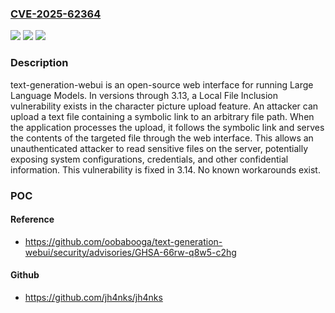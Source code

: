 ### [CVE-2025-62364](https://cve.mitre.org/cgi-bin/cvename.cgi?name=CVE-2025-62364)
![](https://img.shields.io/static/v1?label=Product&message=text-generation-webui&color=blue)
![](https://img.shields.io/static/v1?label=Version&message=%3C%3D%203.13%20&color=brightgreen)
![](https://img.shields.io/static/v1?label=Vulnerability&message=CWE-59%3A%20Improper%20Link%20Resolution%20Before%20File%20Access%20('Link%20Following')&color=brightgreen)

### Description

text-generation-webui is an open-source web interface for running Large Language Models. In versions through 3.13, a Local File Inclusion vulnerability exists in the character picture upload feature. An attacker can upload a text file containing a symbolic link to an arbitrary file path. When the application processes the upload, it follows the symbolic link and serves the contents of the targeted file through the web interface. This allows an unauthenticated attacker to read sensitive files on the server, potentially exposing system configurations, credentials, and other confidential information. This vulnerability is fixed in 3.14. No known workarounds exist.

### POC

#### Reference
- https://github.com/oobabooga/text-generation-webui/security/advisories/GHSA-66rw-q8w5-c2hg

#### Github
- https://github.com/jh4nks/jh4nks

